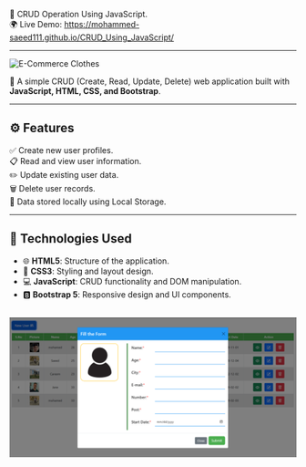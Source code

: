 📝 CRUD Operation Using JavaScript.      
🌍 Live Demo: https://mohammed-saeed111.github.io/CRUD_Using_JavaScript/
<hr>

![E-Commerce Clothes](images/CRUD_OPERATION_2.png)





🚀 A simple CRUD (Create, Read, Update, Delete) web application built with **JavaScript, HTML, CSS, and Bootstrap**.

---

## ⚙️ **Features**  
✅ Create new user profiles.  
📋 Read and view user information.  
✏️ Update existing user data.  
🗑️ Delete user records.  
💾 Data stored locally using Local Storage.

---

## 🧩 **Technologies Used**  
- 🌐 **HTML5**: Structure of the application.  
- 🎨 **CSS3**: Styling and layout design.  
- 💻 **JavaScript**: CRUD functionality and DOM manipulation.  
- 🅱️ **Bootstrap 5**: Responsive design and UI components.

<br>

<img src="./image/CRUD_OPERATION (2).png">
